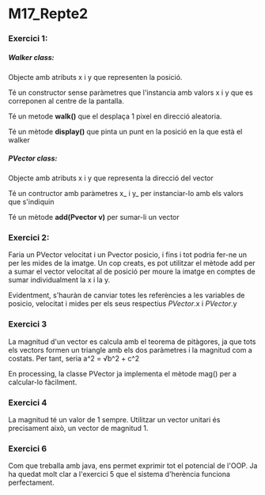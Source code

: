 # M17_Repte2

### Exercici 1:

##### Walker class:

Objecte amb atributs x i y que representen la posició.

Té un constructor sense paràmetres que l'instancia amb valors x i y que es correponen al centre de la pantalla.

Té un metode **walk()** que el desplaça 1 pixel en direcció aleatoria.

Té un mètode **display()** que pinta un punt en la posició en la que està el walker

##### PVector class:

Objecte amb atributs x i y que representa la direcció del vector

Té un contructor amb paràmetres x_ i y_ per instanciar-lo amb els valors que s'indiquin

Té un mètode **add(Pvector v)** per sumar-li un vector

### Exercici 2:

Faria un PVector velocitat i un Pvector posicio, i fins i tot podria fer-ne un per les mides de la imatge. Un cop creats, es pot utilitzar el mètode add per a sumar el vector velocitat al de posició per moure la imatge en comptes de sumar individualment la x i la y. 

Evidentment, s'hauràn de canviar totes les referències a les variables de posicio, velocitat i mides per els seus respectius *PVector*.x i *PVector*.y


### Exercici 3

La magnitud d'un vector es calcula amb el teorema de pitàgores, ja que tots els vectors formen un triangle amb els dos paràmetres i la magnitud com a costats. Per tant, seria a^2 = √b^2 + c^2

En processing, la classe PVector ja implementa el mètode mag() per a calcular-lo fàcilment.

### Exercici 4

La magnitud té un valor de 1 sempre. Utilitzar un vector unitari és precisament això, un vector de magnitud 1.

### Exercici 6

Com que treballa amb java, ens permet exprimir tot el potencial de l'OOP. Ja ha quedat molt clar a l'exercici 5 que el sistema d'herència funciona perfectament.


